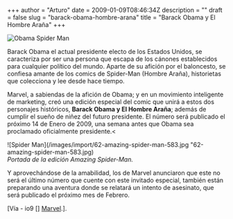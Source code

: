 +++
author = "Arturo"
date = 2009-01-09T08:46:34Z
description = ""
draft = false
slug = "barack-obama-hombre-arana"
title = "Barack Obama y El Hombre Araña"
+++

![Obama Spider Man](/images/import/61-obama-spider-man.jpg "obama spider man")

Barack Obama el actual presidente electo de los Estados Unidos, se caracteriza por ser una persona que escapa de los cánones establecidos para cualquier político del mundo. Aparte de su afición por el baloncesto, se confiesa amante de los comics de Spider-Man (Hombre Araña), historietas que colecciona y lee desde hace tiempo.

Marvel, a sabiendas de la afición de Obama; y en un movimiento inteligente de marketing, creó una edición especial del comic que unirá a estos dos personajes históricos, <strong>Barack Obama y El Hombre Araña</strong>; además de cumplir el sueño de niñez del futuro presidente. El número será publicado el próximo 14 de Enero de 2009, una semana antes que Obama sea proclamado oficialmente presidente.<

![Spider Man](/images/import/62-amazing-spider-man-583.jpg "62-amazing-spider-man-583.jpg)<br /><cite>Portada de la edición Amazing Spider-Man.</cite>

<p>Y aprovechándose de la amabilidad, los de Marvel anunciaron que este no será el último número que cuente con este invitado especial, también están preparando una aventura donde se relatará un intento de asesinato</a>, que será publicado el próximo mes de Febrero.</p>

<p>[Vía - io9</a> [] <a href="https://marvel.com/news/comicstories.6546.Spidey_Meets_the_President%21">Marvel</a>.].</p>

